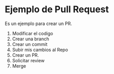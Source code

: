 # Ejemplo de Pull Request
Es un ejemplo para crear un PR.

1. Modificar el codigo
2. Crear una branch
3. Crear un commit
4. Subir mis cambios al Repo
5. Crear un PR.
6. Solicitar review
7. Merge
